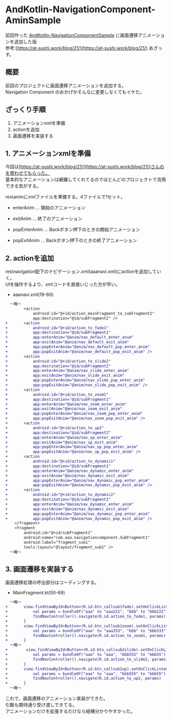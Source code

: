 # AndKotlin-NavigationComponent-AminSample
前回作った [AndKotlin-NavigationComponentSample](https://github.com/aaaa1597/AndKotlin-NavigationComponentSample.git) に画面遷移アニメーションを追加した版  
参考:[https://at-sushi.work/blog/21/](https://at-sushi.work/blog/21/) あざっす。

## 概要
前回のプロジェクトに画面遷移アニメーションを追加する。  
Navigation Component のおかげかそんなに変更しなくてもイケた。

## ざっくり手順
1. アニメーションxmlを準備
2. actionを追加
3. 画面遷移を実装する

## 1. アニメーションxmlを準備
今回は[https://at-sushi.work/blog/21/](https://at-sushi.work/blog/21/)さんのを使わせてもらった。  
基本的なアニメーションは網羅してくれてるのでほとんどのプロジェクトで流用できる気がする。

res\animにxmlファイルを準備する。4ファイルで1セット。

- enterAnim ... 開始のアニメーション

- exitAnim ... 終了のアニメーション

- popEnterAnim ... Backボタン押下のときの開始アニメーション

- popExitAnim ... Backボタン押下のときの終了アニメーション

## 2. actionを追加

res\navigation配下のナビゲーション.xml(aaanavi.xml)にactionを追加していく。  
UIを操作するより、xmlコードを直接いじった方が早い。  

- aaanavi.xml(19-60)
```diff xml:aaanavi.xml
  ～略～
        <action
            android:id="@+id/action_mainFragment_to_subFragment2"
            app:destination="@id/subFragment2" />
+       <action
+           android:id="@+id/action_to_fade1"
+           app:destination="@id/subFragment1"
+           app:enterAnim="@anim/nav_default_enter_anim"
+           app:exitAnim="@anim/nav_default_exit_anim"
+           app:popEnterAnim="@anim/nav_default_pop_enter_anim"
+           app:popExitAnim="@anim/nav_default_pop_exit_anim" />
+       <action
+           android:id="@+id/action_to_slide2"
+           app:destination="@id/subFragment2"
+           app:enterAnim="@anim/nav_slide_enter_anim"
+           app:exitAnim="@anim/nav_slide_exit_anim"
+           app:popEnterAnim="@anim/nav_slide_pop_enter_anim"
+           app:popExitAnim="@anim/nav_slide_pop_exit_anim" />
+       <action
+           android:id="@+id/action_to_zoom1"
+           app:destination="@id/subFragment1"
+           app:enterAnim="@anim/nav_zoom_enter_anim"
+           app:exitAnim="@anim/nav_zoom_exit_anim"
+           app:popEnterAnim="@anim/nav_zoom_pop_enter_anim"
+           app:popExitAnim="@anim/nav_zoom_pop_exit_anim" />
+       <action
+           android:id="@+id/action_to_up2"
+           app:destination="@id/subFragment2"
+           app:enterAnim="@anim/nav_up_enter_anim"
+           app:exitAnim="@anim/nav_up_exit_anim"
+           app:popEnterAnim="@anim/nav_up_pop_enter_anim"
+           app:popExitAnim="@anim/nav_up_pop_exit_anim" />
+       <action
+           android:id="@+id/action_to_dynamic1"
+           app:destination="@id/subFragment1"
+           app:enterAnim="@anim/nav_dynamic_enter_anim"
+           app:exitAnim="@anim/nav_dynamic_exit_anim"
+           app:popEnterAnim="@anim/nav_dynamic_pop_enter_anim"
+           app:popExitAnim="@anim/nav_dynamic_pop_exit_anim" />
+       <action
+           android:id="@+id/action_to_dynamic2"
+           app:destination="@id/subFragment2"
+           app:enterAnim="@anim/nav_dynamic_enter_anim"
+           app:exitAnim="@anim/nav_dynamic_exit_anim"
+           app:popEnterAnim="@anim/nav_dynamic_pop_enter_anim"
+           app:popExitAnim="@anim/nav_dynamic_pop_exit_anim" />
    </fragment>
    <fragment
        android:id="@+id/subFragment1"
        android:name="com.aaa.navigationcomponent.SubFragment1"
        android:label="fragment_sub1"
        tools:layout="@layout/fragment_sub1" />
  ～略～
```

## 3. 画面遷移を実装する

画面遷移処理の呼出部分はコーディングする。

- MainFragment.kt(50-69)
```diff kotlin:MainFragment.kt
  ～略～
+       view.findViewById<Button>(R.id.btn_callsub1fade).setOnClickListener {
+           val params = bundleOf("aaa" to "aaa222", "bbb" to "bbb222")
+           findNavController().navigate(R.id.action_to_fade1, params)
+       }
+       view.findViewById<Button>(R.id.btn_callsub1zoom).setOnClickListener {
+           val params = bundleOf("aaa" to "aaa333", "bbb" to "bbb333")
+           findNavController().navigate(R.id.action_to_zoom1, params)
+       }
  ～略～
+        view.findViewById<Button>(R.id.btn_callsub2slide).setOnClickListener {
+           val params = bundleOf("aaa" to "aaa", "bbb555" to "bbb55")
+           findNavController().navigate(R.id.action_to_slide2, params)
+       }
+       view.findViewById<Button>(R.id.btn_callsub2up).setOnClickListener {
+           val params = bundleOf("aaa" to "aaa", "bbb555" to "bbb55")
+           findNavController().navigate(R.id.action_to_up2, params)
+       }
  ～略～
```

これで、画面遷移のアニメーション実装ができた。  
引数も期待通り受け渡しできてる。  
アニメーションだけを拡張するだけなら結構分かりやすかった。
